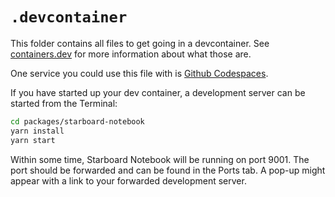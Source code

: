 # `.devcontainer`

This folder contains all files to get going in a devcontainer.
See [containers.dev](https://containers.dev) for more information about what those are.

One service you could use this file with is [Github Codespaces](https://github.com/codespaces).

If you have started up your dev container, a development server can be started from the Terminal:
```bash
cd packages/starboard-notebook
yarn install
yarn start
```

Within some time, Starboard Notebook will be running on port 9001.
The port should be forwarded and can be found in the Ports tab.
A pop-up might appear with a link to your forwarded development server.
